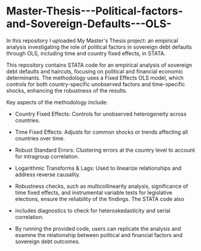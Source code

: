 # Master-Thesis---Political-factors-and-Sovereign-Defaults---OLS-


In this repository I uploaded My Master's Thesis project: an empirical analysis investigating the role of political factors in sovereign debt defaults through OLS, including time and country fixed effects, in STATA.


This repository contains STATA code for an empirical analysis of sovereign debt defaults and haircuts, focusing on political and financial economic determinants. The methodology uses a Fixed Effects OLS model, which controls for both country-specific unobserved factors and time-specific shocks, enhancing the robustness of the results.


Key aspects of the methodology include:


- Country Fixed Effects: Controls for unobserved heterogeneity across countries.


- Time Fixed Effects: Adjusts for common shocks or trends affecting all countries over time.


- Robust Standard Errors: Clustering errors at the country level to account for intragroup correlation.


- Logarithmic Transforms & Lags: Used to linearize relationships and address reverse causality.


- Robustness checks, such as multicollinearity analysis, significance of time fixed effects, and instrumental variable tests for legislative elections, ensure the reliability of the findings. The STATA code also 


- includes diagnostics to check for heteroskedasticity and serial correlation.


- By running the provided code, users can replicate the analysis and examine the relationship between political and financial factors and sovereign debt outcomes.
